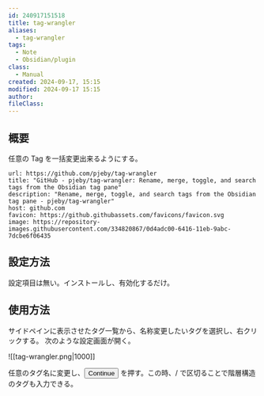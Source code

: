 ```yaml
---
id: 240917151518
title: tag-wrangler
aliases:
  - tag-wrangler
tags:
  - Note
  - Obsidian/plugin
class:
  - Manual
created: 2024-09-17, 15:15
modified: 2024-09-17 15:15
author: 
fileClass: 
---
```

## 概要
任意の Tag を一括変更出来るようにする。

```cardlink
url: https://github.com/pjeby/tag-wrangler
title: "GitHub - pjeby/tag-wrangler: Rename, merge, toggle, and search tags from the Obsidian tag pane"
description: "Rename, merge, toggle, and search tags from the Obsidian tag pane - pjeby/tag-wrangler"
host: github.com
favicon: https://github.githubassets.com/favicons/favicon.svg
image: https://repository-images.githubusercontent.com/334820867/0d4adc00-6416-11eb-9abc-7dcbe6f06435
```

## 設定方法
設定項目は無い。インストールし、有効化するだけ。

## 使用方法
サイドペインに表示させたタグ一覧から、名称変更したいタグを選択し、右クリックする。
次のような設定画面が開く。

![[tag-wrangler.png|1000]]

任意のタグ名に変更し、<button>Continue</button> を押す。この時、/ で区切ることで階層構造のタグも入力できる。

